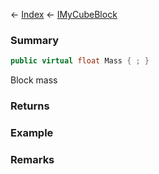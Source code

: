 ← [Index](Api-Index) ← [IMyCubeBlock](VRage.Game.ModAPI.Ingame.IMyCubeBlock)

### Summary

```csharp
public virtual float Mass { ; }
```

Block mass

### Returns

### Example

### Remarks

